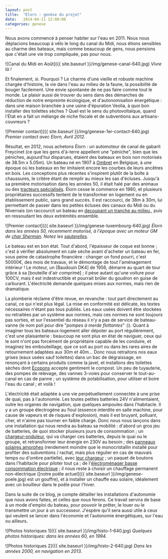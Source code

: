 ```yaml
---
layout: post
title:  "Elorn : genèse du projet"
date:   2014-04-11 12:00:00
categories: genese
---
```


Nous avons commencé à penser habiter sur l'eau en 2011. Nous nous
déplacions beaucoup à vélo le long du canal du Midi, nous étions
sensibles au charme des bateaux, mais comme beaucoup de gens, nous
pensions que c'était une vie trop compliquée, pas pour nous.

![Canal du Midi en Août]({{ site.baseurl }}/img/genese-canal-640.jpg)
_Vivre là !_

Et finalement, si. Pourquoi ? Le charme d'une vieille et robuste
machine chargée d'histoire, la vie dans l'eau au milieu de la faune,
la possibilité de bouger facilement. Une envie spontanée de ne
pas faire comme tout le monde. Le plaisir aussi de trouver du sens
dans des démarches de réduction de notre empreinte écologique, et
d'autonomisation énergétique : dans une maison branchée à une usine
d'épuration Veolia, à quoi bon installer des toilettes sèches ? Quel
est le sens du photovoltaïque, quand l'État en a fait un mélange
de niche fiscale et de subventions aux artisans-couvreurs ?

![Premier contact]({{ site.baseurl }}/img/genese-1er-contact-640.jpg)
_Premier contact avec Elorn, Avril 2012._

Résultat, en 2012, nous achetons Élorn : un automoteur de canal de
gabarit Freycinet (ce que les gens d'à-terre appellent une "péniche",
bien que les péniches, aujourd'hui disparues, étaient des bateaux en
bois non motorisés de 38.5m x 5.05m). Un bateau né en 1907 à
[Ombret](http://www.bateaux-meuse.be/intro.htm) en Belgique, à une
époque où les bateaux en fer imitaient encore les courbes de leurs
ancêtres en bois. Les conceptions plus récentes s'inspirent plutôt de
la boîte à chaussures, le critère étant de remplir au mieux les sas
d'écluses. Jusqu'à sa première motorisation dans les années 50, il
était halé par des animaux ou des
[tracteurs spécialisés](http://www.kairos-peniche.com/la-vie-du-kairos/un-tracteur-de-halage-latil-redemarre-laventure-continue/).
Élorn cesse le commerce en 1980, et plusieurs propriétaires successifs
tentent de le transformer en logement ou en établissement public, sans
grand succès. Il est raccourci, de 38m à 30m, lui permettant de passer
dans les petites écluses des canaux du Midi ou du Nivernais (on
raccourcit un bateau en
[decoupant un tranche au milieu,](http://www.kairos-peniche.com/la-vie-du-kairos/raccourcir-un-bateau/),
puis en ressoudant les deux extrémités ensemble.

![Premier contact]({{ site.baseurl }}/img/genese-luxembourg-640.jpg)
_Élorn dans les années 50, récemment motorisé, à l'époque avec un
moteur GM de
[char Sherman](http://fr.wikipedia.org/wiki/Char_M4_Sherman). Notez
les [sauterelles](http://bordabord.org/news/sauterelle)._

Le bateau est en bon état. Tout d'abord, l'épaisseur de coque est
bonne ; c'est à vérifier absolument en cale sèche avant d'acheter un
bateau en fer, sous peine de catastrophe financière : changer un fond
pourri, c'est 50000€, des mois de travaux, et le démontage de tout
l'aménagement intérieur ! Le moteur, un [Baudouin DK4] de 1956,
démarre au quart de tour grâce à sa [bouteille d'air comprimé] ; il
pèse autant qu'une voiture pour 100CV, mais il est indestructible et
pourrait brûler du goudron en guise de carburant. L'électricité
demande quelques mises aux normes, mais rien de dramatique.

La plomberie réclame d'être revue, en revanche : tout part directement
au canal, ce qui n'est plus légal. La mise en conformité est délicate,
les textes nécessaires n'étant pas tous publiés. Les eaux usées
doivent être stockées ou retraitées par un système aux normes, mais
ces normes ne sont toujours pas sorties, et sur l'essentiel du réseau
il n'y a pas de service de bateau-vanne (le nom poli pour dire
"_pompes à merde flottantes_" :)). Quant à imaginer tous les
bateaux-logement aller dépoter au port régulièrement, c'est une
plaisanterie : beaucoup ne sont plus en état de naviguer, ceux qui le
sont n'ont pas forcément de propriétaire capable de les conduire, et
imaginez les embouteillage, que ce soit au port ou dans les rares
aires de retournement adaptées aux 30m et 40m... Donc nous retraitons
nos eaux grises (eaux usées sauf toilettes) dans un bac de
dégraissage, en renonçant à certains produits comme la javel, et
installons des toilettes sèches dont
[Écopons](http://www.toilettes-ecologiques-toulouse.fr/) accepte
gentiment le compost. Un peu de tuyauterie, des pompes de relevage,
des vannes 3-voies pour conserver le tout-au-canal en cas de panne ;
un système de potabilisation, pour utiliser et boire l'eau du canal ;
et voilà !

L'électricité était adaptée à une vie perpétuellement connectée à une
prise de quai, pas à l'autonomie. Les toutes petites batteries 24V
n'alimentaient, outre les organes de navigation, que quelques ampoules
dans l'habitacle. Il y a un groupe électrogène au fioul (essence
interdite en salle machine, pour cause de vapeurs et de risques
d'explosion), mais il est bruyant, polluant, cher, et n'aime pas
tourner en faible charge. Donc nous nous lançons dans une installation
qui nous rendra au bateau sa mobilité : d'abord un gros jeu de
batteries, de quoi stocker plusieurs jours de consommation ; un
[chargeur-onduleur](http://www.victronenergy.fr/inverters-chargers/multiplus-12v-24v-48v-800va-3kva/
), qui va charger ces batteries, depuis le quai ou le groupe, et
retransformer leur énergie en 230V au besoin ; des
[panneaux solaires amorphes](http://www.sharp.eu/cps/rde/xchg/eu/hs.xsl/-/html/product_details.htm?product=NAE135G5)
(rendement moindre que le monocristallin installé pour profiter des
subventions / rachat, mais plus régulier en cas de mauvais temps ou
d'ombre partielle), avec
[leur chargeur](http://www.victronenergy.fr/solar-charge-controllers/mppt7550/)
; un paquet de boutons dans l'habitacle pour piloter tout ça ; de
l'[électroménager basse consommation électrique](http://www.bosch-home.fr/nos-produits/le-froid/refrigerateurs/KGE36AL40.html)
; il nous reste à choisir un chauffage permanent non-électrique
([notre poêle actuel]({{ site.baseurl }}/img/genese-poele.jpg) est un
gouffre), et à installer un chauffe eau solaire, idéalement avec un
bouilleur dans le poêle pour l'hiver.

Dans la suite de ce blog, je compte détailler les installations
d'autonomie que nous avons faites, et celles que nous ferons. Ce
travail servira de base à un mode d'emploi du bateau, pour pouvoir le
prêter, le louer ou le transmettre un jour à un successeur. J'espère
qu'il sera aussi utile à ceux qui veulent se lancer dans l'économie et
l'autonomie énergétiques, sur l'eau ou ailleurs.


![Photos historiques 1]({{ site.baseurl }}/img/histo-1-640.jpg)
_Quelques photos historiques: dans les années 60, en 1994._

![Photos historiques 2]({{ site.baseurl }}/img/histo-2-640.jpg)
_Dans les années 2000, en navigation en 2013._
